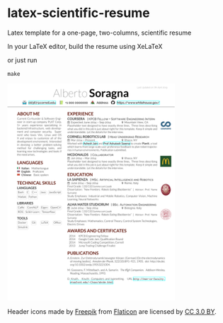 # latex-scientific-resume
Latex template for a one-page, two-columns, scientific resume

In your LaTeX editor, build the resume using XeLaTeX

or just run 

```
make
```






<img src="cv_sample.png" alt="Resume example" width="75%" height="75%"/>




Header icons made by [Freepik](https://www.freepik.com/) from [Flaticon](www.flaticon.com) are licensed by [CC 3.0 BY](http://creativecommons.org/licenses/by/3.0/).
